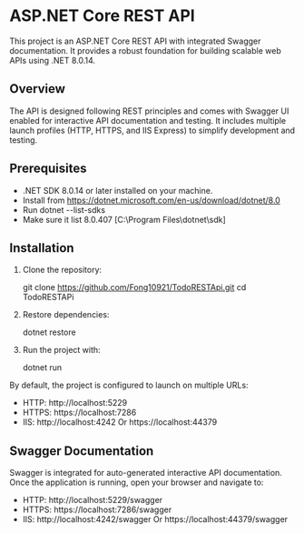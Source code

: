 
# ASP.NET Core REST API

This project is an ASP.NET Core REST API with integrated Swagger documentation. It provides a robust foundation for building scalable web APIs using .NET 8.0.14.

## Overview

The API is designed following REST principles and comes with Swagger UI enabled for interactive API documentation and testing. It includes multiple launch profiles (HTTP, HTTPS, and IIS Express) to simplify development and testing.

## Prerequisites

- .NET SDK 8.0.14 or later installed on your machine.
- Install from https://dotnet.microsoft.com/en-us/download/dotnet/8.0
- Run dotnet --list-sdks
- Make sure it list 8.0.407 [C:\Program Files\dotnet\sdk]


## Installation

1. Clone the repository:

   git clone https://github.com/Fong10921/TodoRESTApi.git
   cd TodoRESTAPi

2. Restore dependencies:

   dotnet restore

3. Run the project with:

   dotnet run

By default, the project is configured to launch on multiple URLs:
- HTTP: http://localhost:5229
- HTTPS: https://localhost:7286
- IIS: http://localhost:4242 Or https://localhost:44379

## Swagger Documentation

Swagger is integrated for auto-generated interactive API documentation. Once the application is running, open your browser and navigate to:

- HTTP: http://localhost:5229/swagger
- HTTPS: https://localhost:7286/swagger
- IIS: http://localhost:4242/swagger Or https://localhost:44379/swagger
